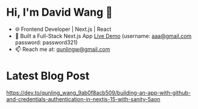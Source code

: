 # Hi, I'm David Wang 👋
- 🌐 Frontend Developer | Next.js | React
- 🚀 Built a Full-Stack Next.js App [Live Demo]([https://yc-directory-psi-pearl.vercel.app/](https://yc-directory-psi-pearl.vercel.app/)) (username: aaa@gmail.com password: password321)
- 📫 Reach me at: qunlingw@gmail.com

# Latest Blog Post
https://dev.to/qunling_wang_9ab0f8acb509/building-an-app-with-github-and-credentials-authentication-in-nextjs-15-with-sanity-5aon
